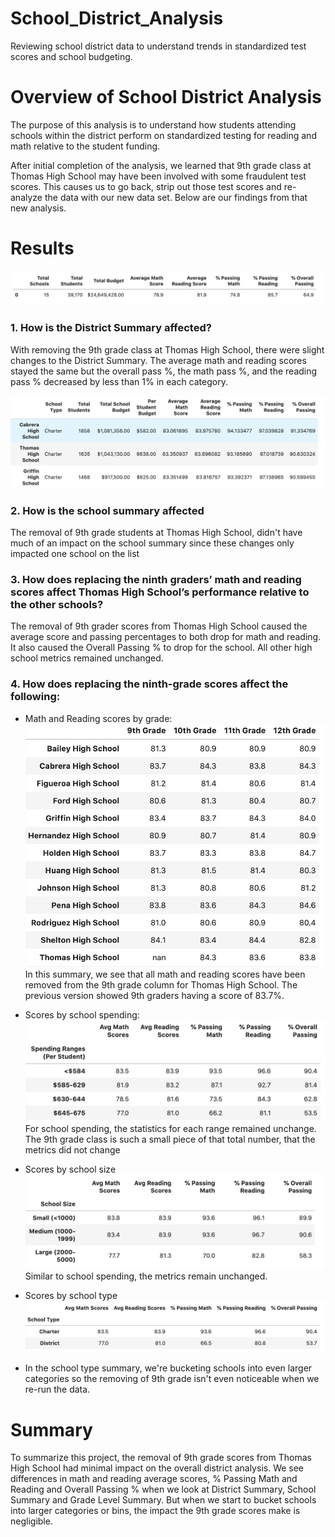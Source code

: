 # School_District_Analysis
Reviewing school district data to understand trends in standardized test scores and school budgeting.

# Overview of School District Analysis
The purpose of this analysis is to understand how students attending schools within the district perform on standardized testing for reading and math relative to the student funding. 

After initial completion of the analysis, we learned that 9th grade class at Thomas High School may have been involved with some fraudulent test scores. This causes us to go back, strip out those test scores and re-analyze the data with our new data set.  Below are our findings from that new analysis.

# Results
![District Summary](Resources/New_District_Summary.png)

### 1. How is the District Summary affected?
With removing the 9th grade class at Thomas High School, there were slight changes to the District Summary.  The average math and reading scores stayed the same but the overall pass %, the math pass %, and the reading pass % decreased by less than 1% in each category.

![School Summary](Resources/New_School_Summary.png)
### 2. How is the school summary affected
The removal of 9th grade students at Thomas High School, didn't have much of an impact on the school summary since these changes only impacted one school on the list

### 3. How does replacing the ninth graders’ math and reading scores affect Thomas High School’s performance relative to the other schools?
The removal of 9th grader scores from Thomas High School caused the average score and passing percentages to both drop for math and reading. It also caused the Overall Passing % to drop for the school. All other high school metrics remained unchanged.

### 4. How does replacing the ninth-grade scores affect the following:
- Math and Reading scores by grade:
![Math & Reading scores by grade](Resources/New_scores_by_grade.png)
    In this summary, we see that all math and reading scores have been removed from the 9th grade column for Thomas High School.  The previous version showed 9th graders having a score of 83.7%.

- Scores by school spending:
![Scores by school spending](Resources/New_spending_summary.png)
For school spending, the statistics for each range remained unchange.  The 9th grade class is such a small piece of that total number, that the metrics did not change
- Scores by school size
![Scores by school size](Resources/New_size_summary.png)
Similar to school spending, the metrics remain unchanged.

- Scores by school type
![Scores by school type](Resources/New_type_summary.png)
- In the school type summary, we're bucketing schools into even larger categories so the removing of 9th grade isn't even noticeable when we re-run the data.

# Summary
To summarize this project, the removal of 9th grade scores from Thomas High School had minimal impact on the overall district analysis.  We see differences in math and reading average scores, % Passing Math and Reading and Overall Passing % when we look at District Summary, School Summary and Grade Level Summary.  But when we start to bucket schools into larger categories or bins, the impact the 9th grade scores make is negligible.